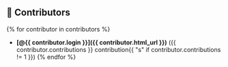## 👥 Contributors

{% for contributor in contributors %}
- **[@{{ contributor.login }}]({{ contributor.html_url }})** ({{ contributor.contributions }} contribution{{ "s" if contributor.contributions != 1 }})
{% endfor %}
